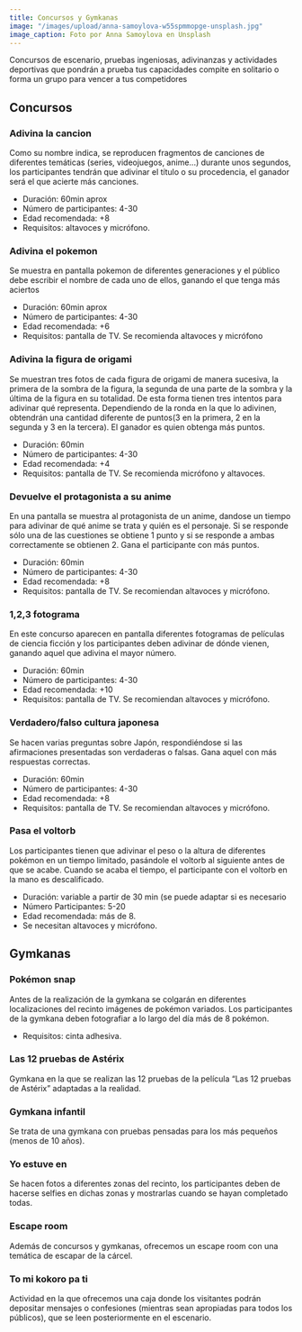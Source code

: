 ```yaml
---
title: Concursos y Gymkanas
image: "/images/upload/anna-samoylova-w55spmmopge-unsplash.jpg"
image_caption: Foto por Anna Samoylova en Unsplash
---
```


Concursos de escenario, pruebas ingeniosas, adivinanzas y actividades deportivas que pondrán a prueba tus capacidades compite en solitario o forma un grupo para vencer a tus competidores

## Concursos

### Adivina la cancion

Como su nombre indica, se reproducen fragmentos de canciones de diferentes temáticas (series, videojuegos, anime...) durante unos segundos, los participantes tendrán que adivinar el título o su procedencia, el ganador será el que acierte más canciones.

- Duración: 60min aprox
- Número de participantes: 4-30
- Edad recomendada: +8
- Requisitos: altavoces y micrófono.

### Adivina el pokemon

Se muestra en pantalla pokemon de diferentes generaciones y el público debe escribir el nombre de cada uno de ellos, ganando el que tenga más aciertos

- Duración: 60min aprox
- Número de participantes: 4-30
- Edad recomendada: +6
- Requisitos: pantalla de TV. Se recomienda altavoces y micrófono

### Adivina la figura de origami

Se muestran tres fotos de cada figura de origami de manera sucesiva, la primera de la sombra de la figura, la segunda de una parte de la sombra y la última de la figura en su totalidad. De esta forma tienen tres intentos para adivinar qué representa. Dependiendo de la ronda en la que lo adivinen, obtendrán una cantidad diferente de puntos(3 en la primera, 2 en la segunda y 3 en la tercera). El ganador es quien obtenga más puntos.

- Duración: 60min
- Número de participantes: 4-30
- Edad recomendada: +4
- Requisitos: pantalla de TV. Se recomienda micrófono y altavoces.

### Devuelve el protagonista a su anime

En una pantalla se muestra al protagonista de un anime, dandose un tiempo para adivinar de qué anime se trata y quién es el personaje. Si se responde sólo una de las cuestiones se obtiene 1 punto y si se responde a ambas correctamente se obtienen 2. Gana el participante con más puntos.

- Duración: 60min
- Número de participantes: 4-30
- Edad recomendada: +8
- Requisitos: pantalla de TV. Se recomiendan altavoces y micrófono.

### 1,2,3 fotograma

En este concurso aparecen en pantalla diferentes fotogramas de películas de ciencia ficción y los participantes deben adivinar de dónde vienen, ganando aquel que adivina el mayor número.

- Duración: 60min
- Número de participantes: 4-30
- Edad recomendada: +10
- Requisitos: pantalla de TV. Se recomiendan altavoces y micrófono.

### Verdadero/falso cultura japonesa

Se hacen varias preguntas sobre Japón, respondiéndose si las afirmaciones presentadas son verdaderas o falsas. Gana aquel con más respuestas correctas.

- Duración: 60min
- Número de participantes: 4-30
- Edad recomendada: +8
- Requisitos: pantalla de TV. Se recomiendan altavoces y micrófono.

### Pasa el voltorb

Los participantes tienen que adivinar el peso o la altura de diferentes pokémon en un tiempo limitado, pasándole el voltorb al siguiente antes de que se acabe. Cuando se acaba el tiempo, el participante con el voltorb en la mano es descalificado.

- Duración: variable a partir de 30 min (se puede adaptar si es necesario
- Número Participantes: 5-20
- Edad recomendada: más de 8.
- Se necesitan altavoces y micrófono.

## Gymkanas

### Pokémon snap

Antes de la realización de la gymkana se colgarán en diferentes localizaciones del recinto imágenes de pokémon variados. Los participantes de la gymkana deben fotografiar a lo largo del día más de 8 pokémon.

- Requisitos: cinta adhesiva.

### Las 12 pruebas de Astérix

Gymkana en la que se realizan las 12 pruebas de la película “Las 12 pruebas de Astérix” adaptadas a la realidad.

### Gymkana infantil

Se trata de una gymkana con pruebas pensadas para los más pequeños (menos de 10 años).

### Yo estuve en

Se hacen fotos a diferentes zonas del recinto, los participantes deben de hacerse selfies en dichas zonas y mostrarlas cuando se hayan completado todas.

### Escape room

Además de concursos y gymkanas, ofrecemos un escape room con una temática de escapar de la cárcel.

### To mi kokoro pa ti

Actividad en la que ofrecemos una caja donde los visitantes podrán depositar mensajes o confesiones (mientras sean apropiadas para todos los públicos), que se leen posteriormente en el escenario.
